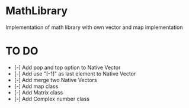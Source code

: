 # MathLibrary
Implementation of math library with own vector and map implementation

# TO DO
- [-] Add pop and top option to Native Vector
- [-] Add use "[-1]" as last element to Native Vector
- [-] Add merge two Native Vectors
- [-] Add map class
- [-] Add Matrix class
- [-] Add Complex number class
